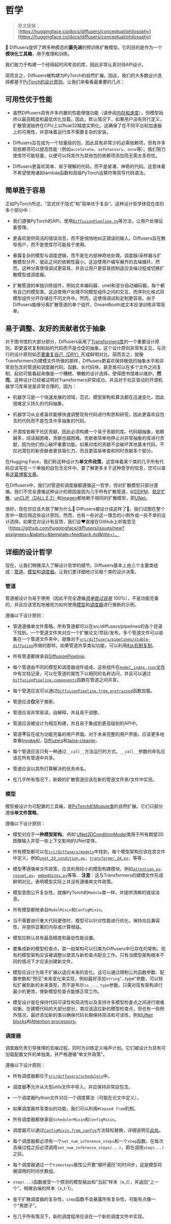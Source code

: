 # 哲学

> 原文链接：[https://huggingface.co/docs/diffusers/conceptual/philosophy](https://huggingface.co/docs/diffusers/conceptual/philosophy)

🧨 Diffusers提供了跨多种模态的**最先进**的预训练扩散模型。它的目的是作为一个**模块化工具箱**，用于推理和训练。

我们致力于构建一个经得起时间考验的库，因此非常认真对待API设计。

简而言之，Diffusers被构建为PyTorch的自然扩展。因此，我们的大多数设计选择都基于[PyTorch的设计原则](https://pytorch.org/docs/stable/community/design.html#pytorch-design-philosophy)。让我们来看看最重要的几点：

## 可用性优于性能

+   虽然Diffusers具有许多内置的性能增强功能（请参阅[内存和速度](https://huggingface.co/docs/diffusers/optimization/fp16)），但模型始终以最高精度和最低优化加载。因此，默认情况下，如果用户没有另行定义，扩散管道始终在CPU上以float32精度实例化。这确保了在不同平台和加速器上的可用性，并意味着运行库不需要复杂的安装。

+   Diffusers旨在成为一个轻量级的包，因此具有非常少的必需依赖项，但有许多软依赖项可以提高性能（例如`accelerate`、`safetensors`、`onnx`等）。我们努力使库尽可能轻量，以便可以将其作为其他包的依赖项添加而无需太多担忧。

+   Diffusers更喜欢简单、易于理解的代码，而不是紧凑、神奇的代码。这意味着不希望使用诸如lambda函数和高级PyTorch运算符等简写代码语法。

## 简单胜于容易

正如PyTorch所述，“显式优于隐式”和“简单优于复杂”。这种设计哲学体现在库的多个部分中：

+   我们遵循PyTorch的API，使用[`DiffusionPipeline.to`](https://huggingface.co/docs/diffusers/main/en/api/diffusion_pipeline#diffusers.DiffusionPipeline.to)等方法，让用户处理设备管理。

+   更喜欢提供简洁的错误消息，而不是悄悄地纠正错误的输入。Diffusers旨在教导用户，而不是使库尽可能易于使用。

+   暴露复杂的模型与调度逻辑，而不是在内部神奇地处理。调度器/采样器与扩散模型分开，彼此之间的依赖性最小。这迫使用户编写展开的去噪循环。然而，这种分离使得调试更容易，并且让用户更容易控制适应去噪过程或切换扩散模型或调度器。

+   扩散管道的单独训练组件，例如文本编码器、unet和变分自动编码器，每个都有自己的模型类。这迫使用户处理不同模型组件之间的交互，而序列化格式将模型组件分开存储在不同文件中。然而，这使得调试和定制更容易。由于Diffusers能够分离扩散管道的单个组件，DreamBooth或文本反演训练非常简单。

## 易于调整、友好的贡献者优于抽象

对于图书馆的大部分部分，Diffusers采用了[Transformers库](https://github.com/huggingface/transformers)的一个重要设计原则，即更喜欢复制粘贴的代码而不是仓促的抽象。这个设计原则非常有主见，与流行的设计原则如[不要重复自己（DRY）](https://en.wikipedia.org/wiki/Don%27t_repeat_yourself)形成鲜明对比。简而言之，就像Transformers为建模文件所做的那样，Diffusers更喜欢保持极低的抽象水平和非常自包含的管道和调度器代码。函数、长代码块，甚至类可以在多个文件之间复制，起初可能看起来像是一个糟糕、懒散的设计选择，使得图书馆难以维护。**然而**，这种设计已经被证明对Transformers非常成功，并且对于社区驱动的开源机器学习库来说是非常合理的，因为：

+   机器学习是一个快速发展的领域，范式、模型架构和算法都在迅速变化，因此很难定义持久的代码抽象。

+   机器学习从业者喜欢能够快速调整现有代码进行构思和研究，因此更喜欢自包含的代码而不是包含许多抽象的代码。

+   开源库依赖于社区贡献，因此必须构建一个易于贡献的库。代码越抽象，依赖越多，阅读越困难，贡献也越困难。贡献者简单地停止对非常抽象的库进行贡献，因为他们担心破坏重要功能。如果对库的贡献不会破坏其他基本代码，不仅对潜在的新贡献者更具吸引力，而且更容易审查和同时贡献多个部分。

在Hugging Face，我们称这种设计为**单文件政策**，这意味着某个类的几乎所有代码应该写在一个单独的自包含文件中。要了解更多关于这种哲学的信息，您可以查看[这篇博客文章](https://huggingface.co/blog/transformers-design-philosophy)。

在Diffusers中，我们对管道和调度器都遵循这一哲学，但对扩散模型只部分遵循。我们不完全遵循这种设计的原因是因为几乎所有扩散管道，如[DDPM](https://huggingface.co/docs/diffusers/api/pipelines/ddpm)、[稳定扩散](https://huggingface.co/docs/diffusers/api/pipelines/stable_diffusion/overview#stable-diffusion-pipelines)、[unCLIP（DALL·E 2）](https://huggingface.co/docs/diffusers/api/pipelines/unclip)和[Imagen](https://imagen.research.google/)都依赖于相同的扩散模型，即[UNet](https://huggingface.co/docs/diffusers/api/models/unet2d-cond)。

很好，现在你应该大致了解为什么🧨 Diffusers被设计成这样了🤗。我们试图在整个库中一致应用这些设计原则。然而，也有一些对这一理念的小例外或一些不幸的设计选择。如果您对设计有反馈，我们会❤️直接在GitHub上听取意见（https://github.com/huggingface/diffusers/issues/new?assignees=&labels=&template=feedback.md&title=）。

## 详细的设计哲学

现在，让我们稍微深入了解设计哲学的细节。Diffusers基本上由三个主要类组成：[管道](https://github.com/huggingface/diffusers/tree/main/src/diffusers/pipelines)、[模型](https://github.com/huggingface/diffusers/tree/main/src/diffusers/models)和[调度器](https://github.com/huggingface/diffusers/tree/main/src/diffusers/schedulers)。让我们更详细地讨论每个类的设计决策。

### 管道

管道被设计为易于使用（因此不完全遵循[*简单胜过容易*](#简单胜过容易) 100%），不是功能完备的，并且应该宽松地被视为如何使用[模型](#模型)和[调度器](#调度器)进行推断的示例。

遵循以下设计原则：

+   管道遵循单文件策略。所有管道都可以在src/diffusers/pipelines的各个目录下找到。一个管道文件夹对应一个扩散论文/项目/发布。多个管道文件可以收集在一个管道文件夹中，就像对于[`src/diffusers/pipelines/stable-diffusion`](https://github.com/huggingface/diffusers/tree/main/src/diffusers/pipelines/stable_diffusion)所做的那样。如果管道共享类似功能，可以利用[#从机制复制](https://github.com/huggingface/diffusers/blob/125d783076e5bd9785beb05367a2d2566843a271/src/diffusers/pipelines/stable_diffusion/pipeline_stable_diffusion_img2img.py#L251)。

+   所有管道都继承自[DiffusionPipeline](/docs/diffusers/v0.26.3/en/api/pipelines/overview#diffusers.DiffusionPipeline)。

+   每个管道由不同的模型和调度器组件组成，这些组件在[`model_index.json`文件](https://huggingface.co/runwayml/stable-diffusion-v1-5/blob/main/model_index.json)中有文档记录，可以在管道的属性下以相同的名称访问，并且可以通过[`DiffusionPipeline.components`](https://huggingface.co/docs/diffusers/main/en/api/diffusion_pipeline#diffusers.DiffusionPipeline.components)函数在管道之间共享。

+   每个管道应该可以通过[`DiffusionPipeline.from_pretrained`](https://huggingface.co/docs/diffusers/main/en/api/diffusion_pipeline#diffusers.DiffusionPipeline.from_pretrained)函数加载。

+   管道应该**仅**用于推断。

+   管道应该非常易读，自解释，并且易于调整。

+   管道应该被设计为相互构建，并且易于集成到更高级别的API中。

+   管道**不**旨在成为功能完备的用户界面。对于未来完整的用户界面，应该更多地查看[InvokeAI](https://github.com/invoke-ai/InvokeAI)，[Diffuzers](https://github.com/abhishekkrthakur/diffuzers)和[lama-cleaner](https://github.com/Sanster/lama-cleaner)。

+   每个管道应该只有一种通过`__call__`方法运行的方式。`__call__`参数的命名应该在所有管道中共享。

+   管道应该以其所打算解决的任务命名。

+   在几乎所有情况下，新颖的扩散管道应该在新的管道文件夹/文件中实现。

### 模型

模型被设计为可配置的工具箱，是[PyTorch的Module类](https://pytorch.org/docs/stable/generated/torch.nn.Module.html)的自然扩展。它们只部分遵循**单文件策略**。

遵循以下设计原则：

+   模型对应于**一种模型架构**。*例如* [UNet2DConditionModel](/docs/diffusers/v0.26.3/en/api/models/unet2d-cond#diffusers.UNet2DConditionModel)类用于所有期望2D图像输入并受一些上下文影响的UNet变体。

+   所有模型都可以在[`src/diffusers/models`](https://github.com/huggingface/diffusers/tree/main/src/diffusers/models)中找到，每个模型架构应该在其文件中定义，例如[`unet_2d_condition.py`](https://github.com/huggingface/diffusers/blob/main/src/diffusers/models/unet_2d_condition.py)，[`transformer_2d.py`](https://github.com/huggingface/diffusers/blob/main/src/diffusers/models/transformer_2d.py)，等等...

+   模型**不**遵循单文件政策，应该利用较小的模型构建模块，例如[`attention.py`](https://github.com/huggingface/diffusers/blob/main/src/diffusers/models/attention.py)、[`resnet.py`](https://github.com/huggingface/diffusers/blob/main/src/diffusers/models/resnet.py)、[`embeddings.py`](https://github.com/huggingface/diffusers/blob/main/src/diffusers/models/embeddings.py)等等... **注意**：这与Transformers的建模文件形成鲜明对比，表明模型实际上并没有遵循单文件政策。

+   模型意图公开复杂性，就像PyTorch的`Module`类一样，并提供清晰的错误消息。

+   所有模型都继承自`ModelMixin`和`ConfigMixin`。

+   当不需要进行重大代码更改时，模型可以针对性能进行优化，保持向后兼容性，并提供显著的内存或计算增益。

+   模型应默认具有最高精度和最低性能设置。

+   要集成新的模型检查点，其一般架构可以归类为Diffusers中已存在的架构，现有的模型架构应该被调整以使其与新检查点配合工作。只有当模型架构根本不同的情况下才应该创建新文件。

+   模型应设计为易于扩展以适应未来的变化。这可以通过限制公共函数参数、配置参数和“预见”未来变化来实现，例如最好添加`string`“…type”参数，可以轻松扩展到新的未来类型，而不是布尔`is_..._type`参数。只需对现有架构进行最少的更改，使新模型检查点能够正常工作。

+   模型设计是在保持代码可读性和简洁性以及支持许多模型检查点之间进行艰难权衡。在建模代码的大部分部分，类应该适应新的模型检查点，但也有一些例外情况，最好添加新的类以确保代码长期保持简洁和可读性，例如[UNet blocks](https://github.com/huggingface/diffusers/blob/main/src/diffusers/models/unet_2d_blocks.py)和[Attention processors](https://github.com/huggingface/diffusers/blob/main/src/diffusers/models/attention_processor.py)。

### 调度器

调度器负责引导推理的去噪过程，同时为训练定义噪声计划。它们被设计为具有可加载配置文件的单独类，并严格遵循“单文件政策”。

遵循以下设计原则：

+   所有调度器都位于[`src/diffusers/schedulers`](https://github.com/huggingface/diffusers/tree/main/src/diffusers/schedulers)中。

+   调度器**不**允许从大型utils文件中导入，并应保持非常自包含。

+   一个调度器Python文件对应一个调度算法（可能在论文中定义）。

+   如果调度器共享类似的功能，我们可以利用`#Copied from`机制。

+   所有调度器都继承自`SchedulerMixin`和`ConfigMixin`。

+   调度器可以通过[`ConfigMixin.from_config`](https://huggingface.co/docs/diffusers/main/en/api/configuration#diffusers.ConfigMixin.from_config)方法轻松替换，详细说明见[此处](../using-diffusers/schedulers.md)。

+   每个调度器都必须有一个`set_num_inference_steps`和一个`step`函数。在每次去噪过程之前必须调用`set_num_inference_steps(...)`，即在调用`step(...)`之前。

+   每个调度器通过一个`timesteps`属性公开要“循环遍历”的时间步，这是模型将被调用的时间步数组。

+   `step(...)`函数接受一个预测的模型输出和“当前”样本（x_t），并返回“上一个”，稍微去噪的样本（x_t-1）。

+   鉴于扩散调度器的复杂性，`step`函数不会暴露所有复杂性，可能有点像一个“黑匣子”。

+   在几乎所有情况下，新的调度程序应该在一个新的调度文件中实现。

